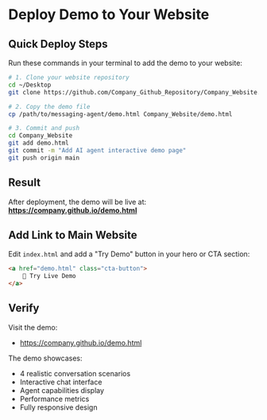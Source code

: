 # Deploy Demo to Your Website

## Quick Deploy Steps

Run these commands in your terminal to add the demo to your website:

```bash
# 1. Clone your website repository
cd ~/Desktop
git clone https://github.com/Company_Github_Repository/Company_Website.git

# 2. Copy the demo file
cp /path/to/messaging-agent/demo.html Company_Website/demo.html

# 3. Commit and push
cd Company_Website
git add demo.html
git commit -m "Add AI agent interactive demo page"
git push origin main
```

## Result

After deployment, the demo will be live at:
**https://company.github.io/demo.html**

## Add Link to Main Website

Edit `index.html` and add a "Try Demo" button in your hero or CTA section:

```html
<a href="demo.html" class="cta-button">
    🚀 Try Live Demo
</a>
```

## Verify

Visit the demo:
- https://company.github.io/demo.html

The demo showcases:
- 4 realistic conversation scenarios
- Interactive chat interface
- Agent capabilities display
- Performance metrics
- Fully responsive design
